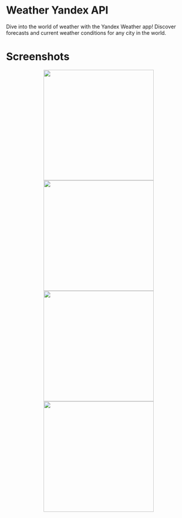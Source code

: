 
# Weather Yandex API

Dive into the world of weather with the Yandex Weather app! Discover forecasts and current weather conditions for any city in the world.


# Screenshots

<p align="center">
    <img src="https://github.com/Azwralth/WeatherYandexApp/assets/129508082/fd2c2dfe-7cf8-4fbb-8a16-ac659457784d" width="300">
    <img src="https://github.com/Azwralth/WeatherYandexApp/assets/129508082/d41aa2f0-dcc2-4a44-a31c-cdaa0bf9f51e" width="300">
  <img src="https://github.com/Azwralth/WeatherYandexApp/assets/129508082/650a0ff4-9fc2-4288-830b-d8fdf307ff9d" width="300">
  <img src="https://github.com/Azwralth/WeatherYandexApp/assets/129508082/227390ba-e1ab-4281-a0bf-51bb142bec6f" width="300">
  
</p>

